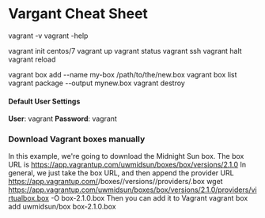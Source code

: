# Vargant Cheat Sheet
vagrant -v
vagrant -help

vagrant init centos/7
vagrant up
vagrant status 
vagrant ssh
vagrant halt
vagrant reload

vagrant box add --name my-box /path/to/the/new.box
vagrant box list
vagrant package --output mynew.box
vagrant destroy

#### Default User Settings
**User**: vagrant
**Password**: vagrant

### Download Vagrant boxes manually
In this example, we're going to download the Midnight Sun box.
The box URL is https://app.vagrantup.com/uwmidsun/boxes/box/versions/2.1.0
In general, we just take the box URL, and then append the provider URL
https://app.vagrantup.com/<organization name>/boxes/<box name>/versions/<version>/providers/<provider>.box
wget https://app.vagrantup.com/uwmidsun/boxes/box/versions/2.1.0/providers/virtualbox.box -O box-2.1.0.box
Then you can add it to Vagrant
vagrant box add uwmidsun/box box-2.1.0.box
